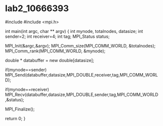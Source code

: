 # lab2_10666393
#include <iostream>
#include <mpi.h>


int main(int argc, char ** argv)
{ 
int mynode, totalnodes, datasize; 
int sender=2; 
int receiver=4;
int tag;
MPI_Status status;

MPI_Init(&argc,&argv);
MPI_Comm_size(MPI_COMM_WORLD, &totalnodes);
MPI_Comm_rank(MPI_COMM_WORLD, &mynode);

double * databuffer = new double[datasize];

if(mynode==sender)
 MPI_Send(databuffer,datasize,MPI_DOUBLE,receiver,tag,MPI_COMM_WORLD);

if(mynode==receiver)
MPI_Recv(databuffer,datasize,MPI_DOUBLE,sender,tag,MPI_COMM_WORLD,&status);

MPI_Finalize();

 return 0;
}
